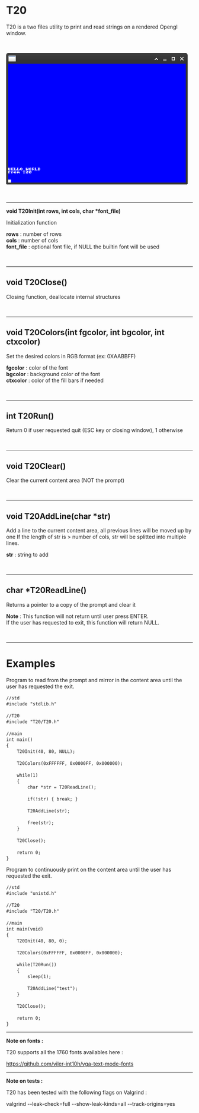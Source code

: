 # T20

T20 is a two files utility to print and read strings on a rendered Opengl window.

<br>

![image](T20.png)

<br>

---
__void T20Init(int rows, int cols, char *font_file)__

Initialization function

**rows** : number of rows<br>
**cols** : number of cols<br>
**font_file** : optional font file, if NULL the builtin font will be used

<br>

---
## void T20Close()

Closing function, deallocate internal structures

<br>

---
## void T20Colors(int fgcolor, int bgcolor, int ctxcolor)

Set the desired colors in RGB format (ex: 0XAABBFF)

**fgcolor** : color of the font<br>
**bgcolor** : background color of the font<br>
**ctxcolor** : color of the fill bars if needed <br>

<br>

---
## int T20Run()

Return 0 if user requested quit (ESC key or closing window), 1 otherwise

<br>

---
## void T20Clear()

Clear the current content area (NOT the prompt)

<br>

---
## void T20AddLine(char *str)

Add a line to the current content area, all previous lines will be moved up by one
If the length of str is > number of cols, str will be splitted into multiple lines.

**str** : string to add

<br>

---
## char *T20ReadLine()

Returns a pointer to a copy of the prompt and clear it

**Note** : This function will not return until user press ENTER.\
If the user has requested to exit, this function will return NULL.

<br>

---
# Examples

Program to read from the prompt and mirror in the content area until the user has requested the exit.

```
//std
#include "stdlib.h"

//T20
#include "T20/T20.h"

//main
int main()
{
    T20Init(40, 80, NULL);

    T20Colors(0xFFFFFF, 0x0000FF, 0x000000);

    while(1)
    {
        char *str = T20ReadLine();
        
        if(!str) { break; }

        T20AddLine(str);

        free(str);
    }

    T20Close();

    return 0;
}
```

Program to continuously print on the content area until the user has requested the exit.

```
//std
#include "unistd.h"

//T20
#include "T20/T20.h"

//main
int main(void)
{
    T20Init(40, 80, 0);

    T20Colors(0xFFFFFF, 0x0000FF, 0x000000);

    while(T20Run())
    {
        sleep(1);

        T20AddLine("test");
    }

    T20Close();

    return 0;
}
```

---
**Note on fonts :**

T20 supports all the 1760 fonts availables here :

https://github.com/viler-int10h/vga-text-mode-fonts

---
**Note on tests :**

T20 has been tested with the following flags on Valgrind :

valgrind --leak-check=full --show-leak-kinds=all --track-origins=yes



